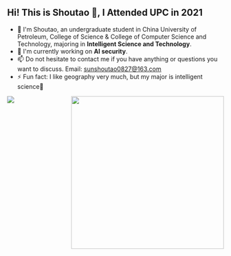 ## Hi! This is Shoutao 👋, I Attended UPC in 2021

- 🔭 I'm Shoutao, an undergraduate student in China University of Petroleum, College of Science & College of Computer Science and Technology, majoring in **Intelligent Science and Technology**.
- 🌱 I'm currently working on **AI security**.
- 📫 Do not hesitate to contact me if you have anything or questions you want to discuss. Email: <u>sunshoutao0827@163.com</u>
- ⚡ Fun fact: I like geography very much, but my major is intelligent science🥳

<div style="display: flex; flex-wrap: wrap; justify-content: space-between;">
  <img src="https://github-readme-stats.vercel.app/api?username=shoutaosun&show_icons=true&theme=transparent"/>
  <img src="https://github-readme-stats.vercel.app/api/top-langs/?username=shoutaosun&layout=compact" width='355'/>
</div>
